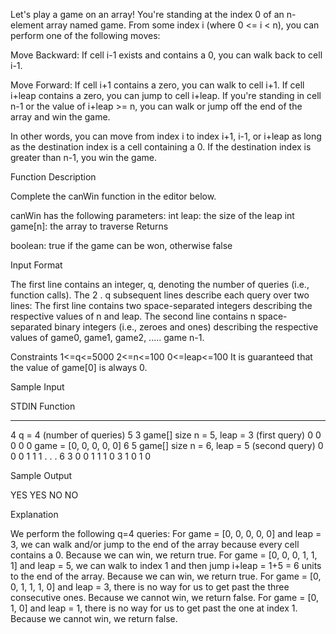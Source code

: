 Let's play a game on an array! You're standing at the index 0 of an n-element array named game. From some index i (where 0 <= i < n), you can perform one of the following moves:

Move Backward: If cell i-1 exists and contains a 0, you can walk back to cell i-1.

Move Forward:
If cell i+1 contains a zero, you can walk to cell i+1.
If cell i+leap contains a zero, you can jump to cell i+leap.
If you're standing in cell n-1 or the value of i+leap >= n, you can walk or jump off the end of the array and win the game.

In other words, you can move from index i to index i+1, i-1, or i+leap as long as the destination index is a cell containing a 0. If the destination index is greater than n-1, you win the game.

Function Description

Complete the canWin function in the editor below.

canWin has the following parameters:
int leap: the size of the leap
int game[n]: the array to traverse
Returns

boolean: true if the game can be won, otherwise false

Input Format

The first line contains an integer, q, denoting the number of queries (i.e., function calls).
The 2 . q subsequent lines describe each query over two lines:
The first line contains two space-separated integers describing the respective values of n and leap.
The second line contains n space-separated binary integers (i.e., zeroes and ones) describing the respective values of game0, game1, game2, ..... game n-1.

Constraints
1<=q<=5000
2<=n<=100
0<=leap<=100
It is guaranteed that the value of game[0] is always 0.

Sample Input

STDIN           Function
-----           --------
4               q = 4 (number of queries)
5 3             game[] size n = 5, leap = 3 (first query)
0 0 0 0 0       game = [0, 0, 0, 0, 0]
6 5             game[] size n = 6, leap = 5 (second query)
0 0 0 1 1 1     . . .
6 3
0 0 1 1 1 0
3 1
0 1 0

Sample Output

YES
YES
NO
NO

Explanation

We perform the following q=4 queries:
For game = [0, 0, 0, 0, 0]  and leap = 3, we can walk and/or jump to the end of the array because every cell contains a 0. Because we can win, we return true.
For game = [0, 0, 0, 1, 1, 1]  and leap = 5, we can walk to index 1 and then jump i+leap = 1+5 = 6 units to the end of the array. Because we can win, we return true.
For game = [0, 0, 1, 1, 1, 0] and leap = 3, there is no way for us to get past the three consecutive ones. Because we cannot win, we return false.
For game = [0, 1, 0] and leap = 1, there is no way for us to get past the one at index 1. Because we cannot win, we return false.
